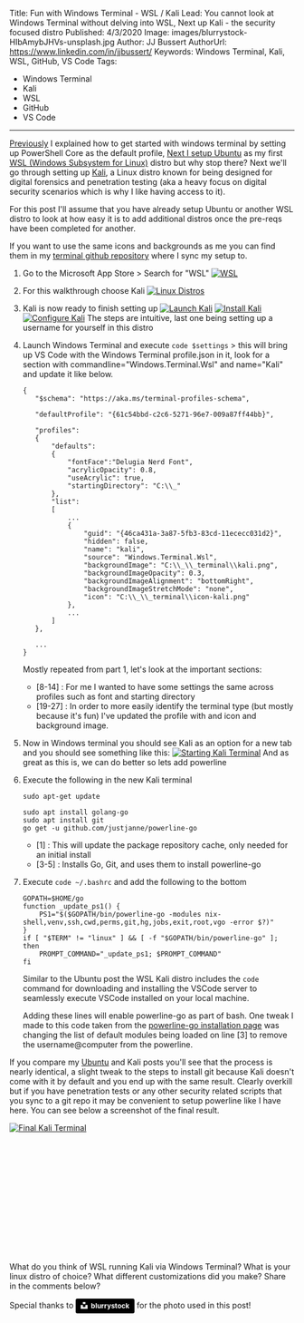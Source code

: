 Title: Fun with Windows Terminal - WSL / Kali
Lead: You cannot look at Windows Terminal without delving into WSL, Next up Kali - the security focused distro
Published: 4/3/2020
Image: images/blurrystock-HIbAmybJHVs-unsplash.jpg
Author: JJ Bussert
AuthorUrl: https://www.linkedin.com/in/jjbussert/
Keywords: Windows Terminal, Kali, WSL, GitHub, VS Code
Tags:
 - Windows Terminal
 - Kali
 - WSL
 - GitHub
 - VS Code
---
[Previously](xref:windows-terminal-getting-started) I explained how to get started with windows terminal by setting up PowerShell Core as the default profile, [Next I setup Ubuntu](xref:windows-terminal-wsl-ubuntu) as my first [WSL (Windows Subsystem for Linux)](https://en.wikipedia.org/wiki/Windows_Subsystem_for_Linux) distro but why stop there?  Next we'll go through setting up [Kali](https://en.wikipedia.org/wiki/Kali_Linux), a Linux distro known for being designed for digital forensics and penetration testing (aka a heavy focus on digital security scenarios which is why I like having access to it).  

For this post I'll assume that you have already setup Ubuntu or another WSL distro to look at how easy it is to add additional distros once the pre-reqs have been completed for another.

If you want to use the same icons and backgrounds as me you can find them in my [terminal github repository](https://github.com/JJBussert/terminal) where I sync my setup to.

1. Go to the Microsoft App Store > Search for "WSL"
    [![WSL](/images/posts/fun-with-windows-terminal/appstore-wsl.png "WSL")](/images/posts/fun-with-windows-terminal/appstore-wsl.png)
    
2. For this walkthrough choose Kali
    [![Linux Distros](/images/posts/fun-with-windows-terminal/appstore-distros.png "Linux Distros")](/images/posts/fun-with-windows-terminal/appstore-distros.png)

3. Kali is now ready to finish setting up
    [![Launch Kali](/images/posts/fun-with-windows-terminal/kali-launch.png "Launch Kali")](/images/posts/fun-with-windows-terminal/kali-launch.png)
    [![Install Kali](/images/posts/fun-with-windows-terminal/kali-install.png "Install Kali")](/images/posts/fun-with-windows-terminal/kali-install.png)
    [![Configure Kali](/images/posts/fun-with-windows-terminal/kali-configure.png "Configure Kali")](/images/posts/fun-with-windows-terminal/kali-configure.png)
    The steps are intuitive, last one being setting up a username for yourself in this distro

5. Launch Windows Terminal and execute `code $settings` > this will bring up VS Code with the Windows Terminal profile.json in it, look for a section with commandline="Windows.Terminal.Wsl" and name="Kali" and update it like below.
    <pre class='language-json line-numbers' style='white-space:pre-wrap;'><code>{
      "$schema": "https://aka.ms/terminal-profiles-schema",

      "defaultProfile": "{61c54bbd-c2c6-5271-96e7-009a87ff44bb}",

      "profiles":
      {
          "defaults":
          {
              "fontFace":"Delugia Nerd Font",
              "acrylicOpacity": 0.8,
              "useAcrylic": true,
              "startingDirectory": "C:\\_"
          },
          "list":
          [
              ...
              {
                  "guid": "{46ca431a-3a87-5fb3-83cd-11ececc031d2}",
                  "hidden": false,
                  "name": "kali",
                  "source": "Windows.Terminal.Wsl",
                  "backgroundImage": "C:\\_\\_terminal\\kali.png",
                  "backgroundImageOpacity": 0.3,
                  "backgroundImageAlignment": "bottomRight",
                  "backgroundImageStretchMode": "none",
                  "icon": "C:\\_\\_terminal\\icon-kali.png"
              },
              ...
          ]
      },

      ...
   }</code></pre>

    Mostly repeated from part 1, let's look at the important sections:
    * [8-14] : For me I wanted to have some settings the same across profiles such as font and starting directory
    * [19-27] : In order to more easily identify the terminal type (but mostly because it's fun) I've updated the profile with and icon and background image.

6. Now in Windows terminal you should see Kali as an option for a new tab and you should see something like this:
    [![Starting Kali Terminal](/images/posts/fun-with-windows-terminal/kali-terminal-start.png "Starting Kali Terminal")](/images/posts/fun-with-windows-terminal/kali-terminal-start.png)
    And as great as this is, we can do better so lets add powerline

7. Execute the following in the new Kali terminal
    <pre class='language-bash line-numbers' style='white-space:pre-wrap;'><code>sudo apt-get update 

   sudo apt install golang-go
   sudo apt install git
   go get -u github.com/justjanne/powerline-go</code></pre>

    * [1] : This will update the package repository cache, only needed for an initial install
    * [3-5] : Installs Go, Git, and uses them to install powerline-go

8. Execute `code ~/.bashrc` and add the following to the bottom
    <pre class='language-powershell line-numbers' style='white-space:pre-wrap;'><code>GOPATH=$HOME/go
   function _update_ps1() {
       PS1="$($GOPATH/bin/powerline-go -modules nix-shell,venv,ssh,cwd,perms,git,hg,jobs,exit,root,vgo -error $?)"
   }
   if [ "$TERM" != "linux" ] && [ -f "$GOPATH/bin/powerline-go" ]; then
       PROMPT_COMMAND="_update_ps1; $PROMPT_COMMAND"
   fi</code></pre>
   Similar to the Ubuntu post the WSL Kali distro includes the `code` command for downloading and installing the VSCode server to seamlessly execute VSCode installed on your local machine.

   Adding these lines will enable powerline-go as part of bash.  One tweak I made to this code taken from the [powerline-go installation page](https://github.com/justjanne/powerline-go) was changing the list of default modules being loaded on line [3] to remove the username@computer from the powerline.

If you compare my [Ubuntu](xref:windows-terminal-wsl-ubuntu) and Kali posts you'll see that the process is nearly identical, a slight tweak to the steps to install git because Kali doesn't come with it by default and you end up with the same result.  Clearly overkill but if you have penetration tests or any other security related scripts that you sync to a git repo it may be convenient to setup powerline like I have here.  You can see below a screenshot of the final result.

<div style="padding-bottom: 200px">

[![Final Kali Terminal](/images/posts/fun-with-windows-terminal/kali-terminal.png "Final Kali Terminal")](/images/posts/fun-with-windows-terminal/kali-terminal.png)  

</div>

What do you think of WSL running Kali via Windows Terminal? What is your linux distro of choice? What different customizations did you make?  Share in the comments below?

Special thanks to <a style="background-color:black;color:white;text-decoration:none;padding:4px 6px;font-family:-apple-system, BlinkMacSystemFont, &quot;San Francisco&quot;, &quot;Helvetica Neue&quot;, Helvetica, Ubuntu, Roboto, Noto, &quot;Segoe UI&quot;, Arial, sans-serif;font-size:12px;font-weight:bold;line-height:1.2;display:inline-block;border-radius:3px" href="https://unsplash.com/@blurrystock?utm_medium=referral&amp;utm_campaign=photographer-credit&amp;utm_content=creditBadge" target="_blank" rel="noopener noreferrer" title="Download free do whatever you want high-resolution photos from blurrystock"><span style="display:inline-block;padding:2px 3px"><svg xmlns="http://www.w3.org/2000/svg" style="height:12px;width:auto;position:relative;vertical-align:middle;top:-2px;fill:white" viewBox="0 0 32 32"><title>unsplash-logo</title><path d="M10 9V0h12v9H10zm12 5h10v18H0V14h10v9h12v-9z"></path></svg></span><span style="display:inline-block;padding:2px 3px">blurrystock</span></a> for the photo used in this post!